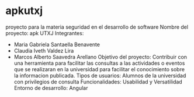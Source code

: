 # apkutxj
proyecto para la materia seguridad en el desarrollo de software
Nombre del proyecto: apk UTXJ
Integrantes:
- Maria Gabriela Santaella Benavente
- Claudia Iveth Valdez Lira
- Marcos Alberto Saavedra Arellano
Objetivo del proyecto:
Contribuir con una herramienta para facilitar las consultas a las actividades o eventos que se realizaran en la universidad para facilitar el conocimiento sobre la informacion publicada.
Tipos de usuarios: Alumnos de la universidad con privilegios de consulta
Funcionalidades: Usabilidad y Versatilidad
Entorno de desarrollo: Angular
